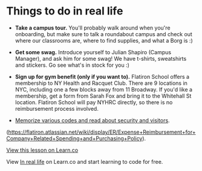 # Things to do in real life

- **Take a campus tour.** You'll probably walk around when you're onboarding, but make sure to talk a roundabout campus and check out where our classrooms are, where to find supplies, and what a Borg is :) 


- **Get some swag.** Introduce yourself to Julian Shapiro (Campus Manager), and ask him for some swag! We have t-shirts, sweatshirts and stickers. Go see what's in stock for you :)


- **Sign up for gym benefit (only if you want to).** Flatiron School offers a membership to NY Health and Racquet Club. There are 9 locations in NYC, including one a few blocks away from 11 Broadway. If you'd like a membership, get a form from Sarah Fox and bring it to the Whitehall St location. Flatiron School will pay NYHRC directly, so there is no reimbursement process involved.

- [Memorize various codes and read about security and visitors](https://flatiron.atlassian.net/wiki/display/OP/Security+and+Visitors).

(https://flatiron.atlassian.net/wiki/display/ER/Expense+Reimbursement+for+Company+Related+Spending+and+Purchasing+Policy).

<a href='https://learn.co/lessons/staff-onboarding-tasks-irl' data-visibility='hidden'>View this lesson on Learn.co</a>

<p class='util--hide'>View <a href='https://learn.co/lessons/staff-onboarding-tasks-irl'>In real life</a> on Learn.co and start learning to code for free.</p>
